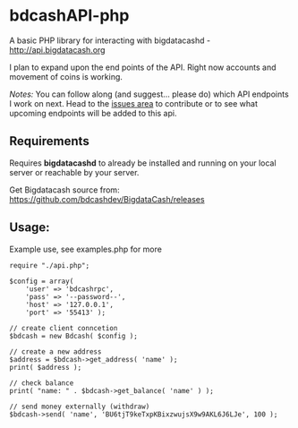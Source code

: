 bdcashAPI-php
=============

A basic PHP library for interacting with bigdatacashd - http://api.bigdatacash.org

I plan to expand upon the end points of the API.  Right now accounts and movement of coins is working.

*Notes:* You can follow along (and suggest... please do) which API endpoints I work on next.  Head to the [issues area](https://github.com/bdcashdev/bdcashAPI-php/issues) to contribute or to see what upcoming endpoints will be added to this api.


## Requirements

Requires **bigdatacashd** to already be installed and running on your local server or reachable by your server.

Get Bigdatacash source from: https://github.com/bdcashdev/BigdataCash/releases


## Usage:

Example use, see examples.php for more

```
require "./api.php";

$config = array(
    'user' => 'bdcashrpc',
    'pass' => '--password--',
    'host' => '127.0.0.1',
    'port' => '55413' );

// create client conncetion
$bdcash = new Bdcash( $config );

// create a new address
$address = $bdcash->get_address( 'name' );
print( $address );

// check balance
print( "name: " . $bdcash->get_balance( 'name' ) );

// send money externally (withdraw)
$bdcash->send( 'name', 'BU6tjT9keTxpKBixzwujsX9w9AKL6J6LJe', 100 );

```


